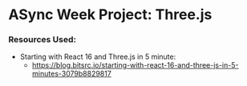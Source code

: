 # ASync Week Project: Three.js

### Resources Used:

- Starting with React 16 and Three.js in 5 minute: 
  - https://blog.bitsrc.io/starting-with-react-16-and-three-js-in-5-minutes-3079b8829817